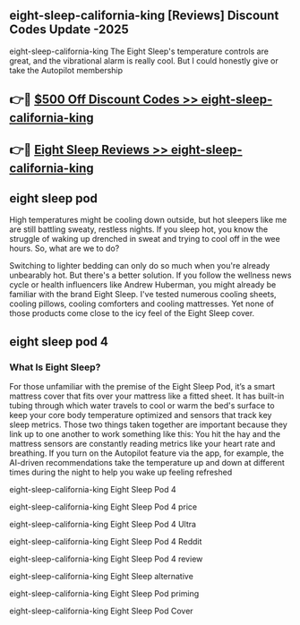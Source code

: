 ## eight-sleep-california-king [Reviews​] Discount Codes Update -2025

eight-sleep-california-king The Eight Sleep's temperature controls are great, and the vibrational alarm is really cool. But I could honestly give or take the Autopilot membership

## 👉🔴 [$500 Off Discount Codes >> eight-sleep-california-king](http://download.freeplayer.one?title=eight-sleep-california-king&ref=18-ES)

## 👉🔴 [Eight Sleep Reviews >> eight-sleep-california-king](http://download.freeplayer.one?title=eight-sleep-california-king&ref=18-ES)

## eight sleep pod

High temperatures might be cooling down outside, but hot sleepers like me are still battling sweaty, restless nights. If you sleep hot, you know the struggle of waking up drenched in sweat and trying to cool off in the wee hours. So, what are we to do?

Switching to lighter bedding can only do so much when you're already unbearably hot. But there's a better solution. If you follow the wellness news cycle or health influencers like Andrew Huberman, you might already be familiar with the brand Eight Sleep. I've tested numerous cooling sheets, cooling pillows, cooling comforters and cooling mattresses. Yet none of those products come close to the icy feel of the Eight Sleep cover.

## eight sleep pod 4

### What Is Eight Sleep?

For those unfamiliar with the premise of the Eight Sleep Pod, it’s a smart mattress cover that fits over your mattress like a fitted sheet. It has built-in tubing through which water travels to cool or warm the bed's surface to keep your core body temperature optimized and sensors that track key sleep metrics. Those two things taken together are important because they link up to one another to work something like this: You hit the hay and the mattress sensors are constantly reading metrics like your heart rate and breathing. If you turn on the Autopilot feature via the app, for example, the AI-driven recommendations take the temperature up and down at different times during the night to help you wake up feeling refreshed

eight-sleep-california-king Eight Sleep Pod 4

eight-sleep-california-king Eight Sleep Pod 4 price

eight-sleep-california-king Eight Sleep Pod 4 Ultra

eight-sleep-california-king Eight Sleep Pod 4 Reddit

eight-sleep-california-king Eight Sleep Pod 4 review

eight-sleep-california-king Eight Sleep alternative

eight-sleep-california-king Eight Sleep Pod priming

eight-sleep-california-king Eight Sleep Pod Cover